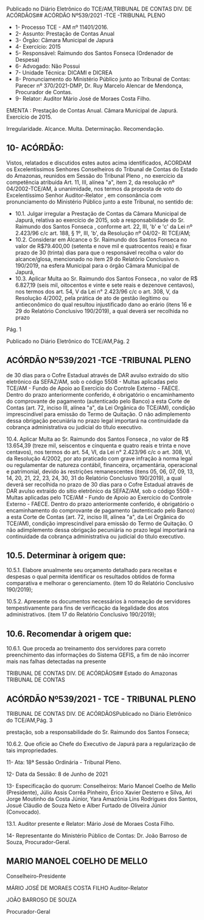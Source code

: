Publicado  no  Diário  Eletrônico do TCE/AM,TRIBUNAL DE CONTAS DIV. DE ACÓRDÃOS## ACÓRDÃO Nº539/2021 -TCE -TRIBUNAL PLENO

- 1- Processo TCE - AM nº 11401/2016.
- 2- Assunto: Prestação de Contas Anual
- 3- Órgão: Câmara Municipal de Japurá
- 4- Exercício: 2015
- 5- Responsável: Raimundo dos Santos Fonseca (Ordenador de Despesa)
- 6- Advogado: Não Possui
- 7- Unidade Técnica: DICAMI e DICREA
- 8- Pronunciamento  do  Ministério  Público  junto  ao  Tribunal  de  Contas: Parecer  nº 370/2021-DMP, Dr. Ruy Marcelo Alencar de Mendonça, Procurador de Contas.
- 9- Relator: Auditor Mário José de Moraes Costa Filho.

EMENTA : Prestação  de  Contas  Anual. Câmara Municipal de Japurá. Exercício de 2015.

Irregularidade. Alcance. Multa. Determinação. Recomendação.

## 10-  ACÓRDÃO:

Vistos, relatados e discutidos estes autos acima identificados, ACORDAM os Excelentíssimos Senhores Conselheiros do Tribunal de Contas do Estado do Amazonas, reunidos em Sessão do Tribunal Pleno , no exercício da competência atribuída Art. 11, III, alínea  "a",  item  2,  da  resolução  nº  04/2002-TCE/AM, à  unanimidade, nos  termos  da proposta  de  voto  do  Excelentíssimo  Senhor  Auditor-Relator , em  consonância com pronunciamento do Ministério Público junto a este Tribunal, no sentido de:

- 10.1. Julgar  irregular a  Prestação  de  Contas  da  Câmara  Municipal  de Japurá,  relativa  ao  exercício  de  2015,  sob  a  responsabilidade  do Sr. Raimundo dos Santos Fonseca , conforme art. 22, III, 'b' e 'c' da Lei nº  2.423/96  c/c  art.  188,  §  1º,  III,  'b',  da  Resolução  nº  04/02-  RI TCE/AM;
- 10.2. Considerar  em  Alcance o Sr.  Raimundo  dos  Santos  Fonseca no valor de R$79.400,00 (setenta e nove mil e quatrocentos reais) e fixar prazo de 30 (trinta)  dias para  que  o  responsável  recolha  o  valor  do alcance/glosa,  mencionado  no  item  29  do  Relatório  Conclusivo  n. 190/2019,  na  esfera  Municipal  para  o  órgão  Câmara  Municipal  de Japurá,
- 10.3. Aplicar Multa ao Sr. Raimundo dos Santos Fonseca ,  no valor de R$ 6.827,19 (seis mil, oitocentos e vinte e sete reais e dezenove centavos), nos  termos  dos  art. 54,  V  da  Lei  n°  2.423/96  c/c  o  art.  308,  V,  da Resolução 4/2002, pela prática de ato de gestão ilegítimo ou antieconômico do qual resultou injustificado dano ao erário (itens 16 e 29 do Relatório Conclusivo 190/2019), a qual deverá ser recolhida no prazo

Pág. 1

Publicado  no  Diário  Eletrônico do TCE/AM,Pág. 2

## ACÓRDÃO Nº539/2021 -TCE -TRIBUNAL PLENO

de  30  dias para  o  Cofre  Estadual  através  de  DAR  avulso  extraído  do sítio eletrônico da SEFAZ/AM, sob o código 5508 - Multas aplicadas pelo TCE/AM - Fundo de Apoio ao Exercício do Controle Externo - FAECE. Dentro do prazo anteriormente conferido, é obrigatório o encaminhamento  do  comprovante  de  pagamento  (autenticado  pelo Banco)  a  esta  Corte  de  Contas  (art.  72,  inciso  III,  alínea  "a",  da  Lei Orgânica do TCE/AM), condição imprescindível para emissão do Termo de Quitação. O não adimplemento dessa obrigação pecuniária no prazo legal importará na continuidade da cobrança administrativa ou judicial do título executivo.

10.4. Aplicar Multa ao Sr. Raimundo dos Santos Fonseca ,  no valor de R$ 13.654,39 (treze mil, seiscentos e cinquenta e quatro reais e trinta e nove centavos), nos termos do art. 54, VI, da Lei n° 2.423/96 c/c o art. 308, VI, da  Resolução  4/2002,  por  ato  praticado  com  grave  infração  à  norma legal  ou  regulamentar  de  natureza  contábil,  financeira,  orçamentária, operacional e patrimonial, devido às restrições remanescentes (itens 05, 06,  07,  09,  13,  14,  20,  21,  22,  23,  24,  30,  31  do  Relatório  Conclusivo 190/2019), a qual deverá ser recolhida no prazo de 30 dias para o Cofre Estadual através de DAR  avulso extraído do sítio eletrônico da SEFAZ/AM, sob o código 5508 - Multas aplicadas pelo TCE/AM - Fundo de Apoio ao Exercício do Controle Externo - FAECE. Dentro do prazo anteriormente conferido, é obrigatório o encaminhamento  do  comprovante  de  pagamento  (autenticado  pelo Banco)  a  esta  Corte  de  Contas  (art.  72,  inciso  III,  alínea  "a",  da  Lei Orgânica do TCE/AM), condição imprescindível para emissão do Termo de Quitação. O não adimplemento dessa obrigação pecuniária no prazo legal importará na continuidade da cobrança administrativa ou judicial do título executivo.

## 10.5. Determinar à origem que:

10.5.1. Elabore anualmente seu orçamento detalhado para receitas e despesas o qual permita identificar os resultados obtidos de forma comparativa e melhorar o gerenciamento. (item 10 do Relatório Conclusivo 190/2019);

10.5.2. Apresente  os  documentos  necessários  à  nomeação  de servidores  tempestivamente  para  fins  de  verificação  da legalidade  dos  atos  administrativos.  (item  17  do  Relatório Conclusivo 190/2019);

## 10.6. Recomendar à origem que:

10.6.1. Que proceda ao treinamento dos servidores para correto preenchimento das informações do Sistema GEFIS, a fim de não incorrer mais nas falhas detectadas na presente

TRIBUNAL DE CONTAS DIV. DE ACÓRDÃOS## Estado do Amazonas TRIBUNAL DE CONTAS

## ACÓRDÃO Nº539/2021 - TCE - TRIBUNAL PLENO

TRIBUNAL DE CONTAS DIV. DE ACÓRDÃOSPublicado  no  Diário  Eletrônico do TCE/AM,Pág. 3

prestação,  sob  a  responsabilidade  do  Sr.  Raimundo  dos Santos Fonseca;

10.6.2. Que  oficie  ao  Chefe  do  Executivo  de  Japurá  para  a regularização de tais impropriedades.

11-  Ata: 18ª Sessão Ordinária - Tribunal Pleno.

12-  Data da Sessão: 8 de Junho de 2021

13-  Especificação do quorum: Conselheiros: Mario Manoel Coelho de Mello (Presidente),  Júlio  Assis  Corrêa  Pinheiro,  Érico  Xavier  Desterro  e  Silva,  Ari  Jorge Moutinho da Costa Júnior, Yara Amazônia Lins Rodrigues dos Santos, Josué Cláudio de Souza Neto e Alber Furtado de Oliveira Júnior (Convocado).

13.1. Auditor presente e Relator: Mário José de Moraes Costa Filho.

14-  Representante  do  Ministério  Público  de  Contas: Dr. João  Barroso  de  Souza, Procurador-Geral.

## MARIO MANOEL COELHO DE MELLO

Conselheiro-Presidente

MÁRIO JOSÉ DE MORAES COSTA FILHO Auditor-Relator

JOÃO BARROSO DE SOUZA

Procurador-Geral